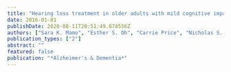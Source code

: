 ```yaml
---
title: "Hearing loss treatment in older adults with mild cognitive impairment or dementia: a systematic review"
date: 2016-01-01
publishDate: 2020-08-11T20:51:49.874556Z
authors: ["Sara K. Mamo", "Esther S. Oh", "Carrie Price", "Nicholas S. Reed", "Dona Occhipinti", "Frank R. Lin"]
publication_types: ["2"]
abstract: ""
featured: false
publication: "*Alzheimer's & Dementia*"
---
```


